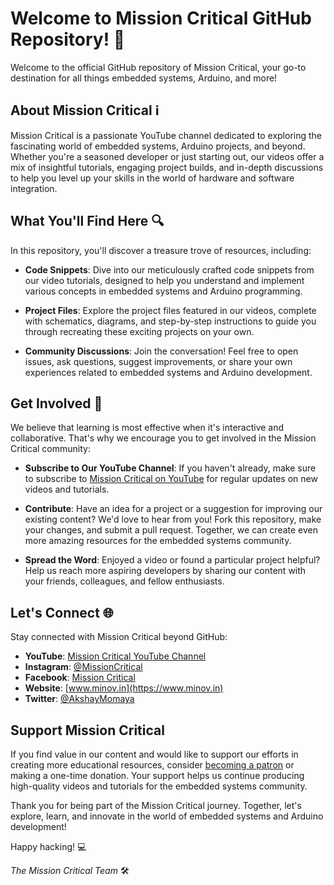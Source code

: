 # Welcome to Mission Critical GitHub Repository! 🚀

Welcome to the official GitHub repository of Mission Critical, your go-to destination for all things embedded systems, Arduino, and more! 

## About Mission Critical ℹ️

Mission Critical is a passionate YouTube channel dedicated to exploring the fascinating world of embedded systems, Arduino projects, and beyond. Whether you're a seasoned developer or just starting out, our videos offer a mix of insightful tutorials, engaging project builds, and in-depth discussions to help you level up your skills in the world of hardware and software integration.

## What You'll Find Here 🔍

In this repository, you'll discover a treasure trove of resources, including:

- **Code Snippets**: Dive into our meticulously crafted code snippets from our video tutorials, designed to help you understand and implement various concepts in embedded systems and Arduino programming.

- **Project Files**: Explore the project files featured in our videos, complete with schematics, diagrams, and step-by-step instructions to guide you through recreating these exciting projects on your own.

- **Community Discussions**: Join the conversation! Feel free to open issues, ask questions, suggest improvements, or share your own experiences related to embedded systems and Arduino development.

## Get Involved 🤝

We believe that learning is most effective when it's interactive and collaborative. That's why we encourage you to get involved in the Mission Critical community:

- **Subscribe to Our YouTube Channel**: If you haven't already, make sure to subscribe to [Mission Critical on YouTube](https://www.youtube.com/@mission_critical) for regular updates on new videos and tutorials.

- **Contribute**: Have an idea for a project or a suggestion for improving our existing content? We'd love to hear from you! Fork this repository, make your changes, and submit a pull request. Together, we can create even more amazing resources for the embedded systems community.

- **Spread the Word**: Enjoyed a video or found a particular project helpful? Help us reach more aspiring developers by sharing our content with your friends, colleagues, and fellow enthusiasts.

## Let's Connect 🌐

Stay connected with Mission Critical beyond GitHub:

- **YouTube**: [Mission Critical YouTube Channel](https://www.youtube.com/@Mission_Critical)
- **Instagram**: [@MissionCritical](https://www.instagram.com/officialmissioncritical/)
- **Facebook**: [Mission Critical](https://www.facebook.com/officialmissioncritical/)
- **Website**: [www.minov.in](https://www.minov.in)
- **Twitter**: [@AkshayMomaya](https://twitter.com/akshaymomaya1)


## Support Mission Critical 

If you find value in our content and would like to support our efforts in creating more educational resources, consider [becoming a patron](https://www.patreon.com/missioncritical/creators) or making a one-time donation. Your support helps us continue producing high-quality videos and tutorials for the embedded systems community.

Thank you for being part of the Mission Critical journey. Together, let's explore, learn, and innovate in the world of embedded systems and Arduino development!

Happy hacking! 💻

*The Mission Critical Team* 🛠️

